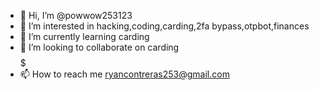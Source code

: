 - 👋 Hi, I’m @powwow253123
- 👀 I’m interested in hacking,coding,carding,2fa bypass,otpbot,finances
- 🌱 I’m currently learning carding
- 💞️ I’m looking to collaborate on carding $$$$$
- 📫 How to reach me ryancontreras253@gmail.com

<!---
powwow253123/powwow253123 is a ✨ special ✨ repository because its `README.md` (this file) appears on your GitHub profile.
You can click the Preview link to take a look at your changes.
--->
